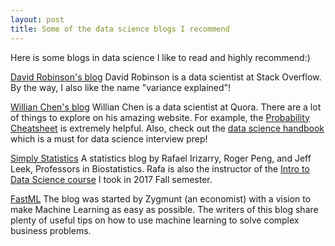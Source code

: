 ```yaml
---
layout: post
title: Some of the data science blogs I recommend
---
```


Here is some  blogs in data science I like to read and highly recommend:) 

[David Robinson's blog](http://varianceexplained.org)
David Robinson is a data scientist at Stack Overflow.
By the way, I also like the name "variance explained"!


[Willian Chen's blog](http://www.wzchen.com)
Willian Chen is a data scientist at Quora. There are a lot of things to explore on his amazing website. For example, the [Probability Cheatsheet](http://www.wzchen.com/probability-cheatsheet) is extremely helpful. Also, check out the [data science handbook](http://www.thedatasciencehandbook.com) which is a must for data science interview prep!


[Simply Statistics](https://simplystatistics.org)
A statistics blog by Rafael Irizarry, Roger Peng, and Jeff Leek, Professors in Biostatistics. Rafa is also the instructor of the [Intro to Data Science course](http://datasciencelabs.github.io) I took in 2017 Fall semester.


[FastML](http://fastml.com)
The blog was started by Zygmunt (an economist) with a vision to make Machine Learning as easy as possible.  The writers of this blog share plenty of useful tips on how to use machine learning to solve complex business problems.
